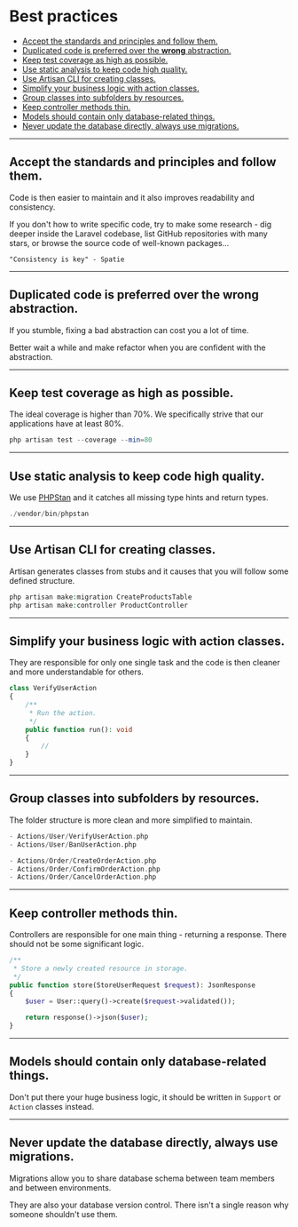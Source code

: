 # Best practices

- [Accept the standards and principles and follow them.](#accept-the-standards-and-principles-and-follow-them)
- [Duplicated code is preferred over the **wrong** abstraction.](#duplicated-code-is-preferred-over-the-wrong-abstraction)
- [Keep test coverage as high as possible.](#keep-test-coverage-as-high-as-possible)
- [Use static analysis to keep code high quality.](#use-static-analysis-to-keep-code-high-quality)
- [Use Artisan CLI for creating classes.](#use-artisan-cli-for-creating-classes)
- [Simplify your business logic with action classes.](#simplify-your-business-logic-with-action-classes)
- [Group classes into subfolders by resources.](#group-classes-into-subfolders-by-resources)
- [Keep controller methods thin.](#keep-controller-methods-thin)
- [Models should contain only database-related things.](#models-should-contain-only-database-related-things)
- [Never update the database directly, always use migrations.](#never-update-the-database-directly-always-use-migrations)

---

<a name="accept-the-standards-and-principles-and-follow-them"></a>

## Accept the standards and principles and follow them.

Code is then easier to maintain and it also improves readability and consistency.

If you don't how to write specific code, try to make some research - dig deeper inside the Laravel codebase, list GitHub repositories with many stars, or browse the source code of well-known packages...

```
"Consistency is key" - Spatie
```

---

<a name="duplicated-code-is-preferred-over-the-wrong-abstraction"></a>

## Duplicated code is preferred over the **wrong** abstraction.

If you stumble, fixing a bad abstraction can cost you a lot of time.

Better wait a while and make refactor when you are confident with the abstraction.

---

<a name="keep-test-coverage-as-high-as-possible"></a>

## Keep test coverage as high as possible.

The ideal coverage is higher than 70%. We specifically strive that our applications have at least 80%.

```php
php artisan test --coverage --min=80
```

---

<a name="use-static-analysis-to-keep-code-high-quality"></a>

## Use static analysis to keep code high quality.

We use [PHPStan](https://phpstan.org) and it catches all missing type hints and return types.

```php
./vendor/bin/phpstan
```

---

<a name="use-artisan-cli-for-creating-classes"></a>

## Use Artisan CLI for creating classes.

Artisan generates classes from stubs and it causes that you will follow some defined structure.

```php
php artisan make:migration CreateProductsTable
php artisan make:controller ProductController
```

---

<a name="simplify-your-business-logic-with-action-classes"></a>

## Simplify your business logic with action classes.

They are responsible for only one single task and the code is then cleaner and more understandable for others.

```php
class VerifyUserAction
{
    /**
     * Run the action.
     */
    public function run(): void
    {
        //
    }
}
```

---

<a name="group-classes-into-subfolders-by-resources"></a>

## Group classes into subfolders by resources.

The folder structure is more clean and more simplified to maintain.

```php
- Actions/User/VerifyUserAction.php
- Actions/User/BanUserAction.php

- Actions/Order/CreateOrderAction.php
- Actions/Order/ConfirmOrderAction.php
- Actions/Order/CancelOrderAction.php
```

---

<a name="keep-controller-methods-thin"></a>

## Keep controller methods thin.

Controllers are responsible for one main thing - returning a response. There should not be some significant logic.

```php
/**
 * Store a newly created resource in storage.
 */
public function store(StoreUserRequest $request): JsonResponse
{
    $user = User::query()->create($request->validated());

    return response()->json($user);
}
```

---

<a name="models-should-contain-only-database-related-things"></a>

## Models should contain only database-related things.

Don't put there your huge business logic, it should be written in `Support` or `Action` classes instead.

---

<a name="never-update-the-database-directly-always-use-migrations"></a>

## Never update the database directly, always use migrations.

Migrations allow you to share database schema between team members and between environments.

They are also your database version control. There isn't a single reason why someone shouldn't use them.
